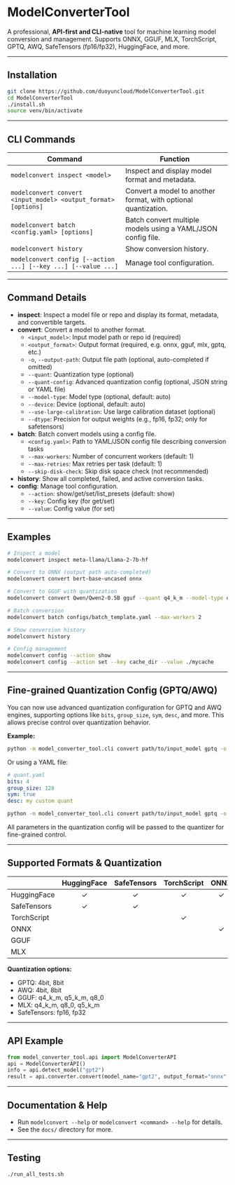 # ModelConverterTool

A professional, **API-first and CLI-native** tool for machine learning model conversion and management.
Supports ONNX, GGUF, MLX, TorchScript, GPTQ, AWQ, SafeTensors (fp16/fp32), HuggingFace, and more.

---

## Installation

```sh
git clone https://github.com/duoyuncloud/ModelConverterTool.git
cd ModelConverterTool
./install.sh
source venv/bin/activate
```

---

## CLI Commands

| Command | Function |
|---------|----------|
| `modelconvert inspect <model>` | Inspect and display model format and metadata. |
| `modelconvert convert <input_model> <output_format> [options]` | Convert a model to another format, with optional quantization. |
| `modelconvert batch <config.yaml> [options]` | Batch convert multiple models using a YAML/JSON config file. |
| `modelconvert history` | Show conversion history. |
| `modelconvert config [--action ...] [--key ...] [--value ...]` | Manage tool configuration. |

---

## Command Details

- **inspect**: Inspect a model file or repo and display its format, metadata, and convertible targets.
- **convert**: Convert a model to another format.
  - `<input_model>`: Input model path or repo id (required)
  - `<output_format>`: Output format (required, e.g. onnx, gguf, mlx, gptq, etc.)
  - `-o`, `--output-path`: Output file path (optional, auto-completed if omitted)
  - `--quant`: Quantization type (optional)
  - `--quant-config`: Advanced quantization config (optional, JSON string or YAML file)
  - `--model-type`: Model type (optional, default: auto)
  - `--device`: Device (optional, default: auto)
  - `--use-large-calibration`: Use large calibration dataset (optional)
  - `--dtype`: Precision for output weights (e.g., fp16, fp32; only for safetensors)
- **batch**: Batch convert models using a config file.
  - `<config.yaml>`: Path to YAML/JSON config file describing conversion tasks
  - `--max-workers`: Number of concurrent workers (default: 1)
  - `--max-retries`: Max retries per task (default: 1)
  - `--skip-disk-check`: Skip disk space check (not recommended)
- **history**: Show all completed, failed, and active conversion tasks.
- **config**: Manage tool configuration.
  - `--action`: show/get/set/list_presets (default: show)
  - `--key`: Config key (for get/set)
  - `--value`: Config value (for set)

---

## Examples

```sh
# Inspect a model
modelconvert inspect meta-llama/Llama-2-7b-hf

# Convert to ONNX (output path auto-completed)
modelconvert convert bert-base-uncased onnx

# Convert to GGUF with quantization
modelconvert convert Qwen/Qwen2-0.5B gguf --quant q4_k_m --model-type qwen

# Batch conversion
modelconvert batch configs/batch_template.yaml --max-workers 2

# Show conversion history
modelconvert history

# Config management
modelconvert config --action show
modelconvert config --action set --key cache_dir --value ./mycache
```

---

## Fine-grained Quantization Config (GPTQ/AWQ)

You can now use advanced quantization configuration for GPTQ and AWQ engines, supporting options like `bits`, `group_size`, `sym`, `desc`, and more. This allows precise control over quantization behavior.

**Example:**

```bash
python -m model_converter_tool.cli convert path/to/input_model gptq -o path/to/output_model-gptq --quant-config '{"bits":4, "group_size":128, "sym":true, "desc":"custom quant"}'
```

Or using a YAML file:

```yaml
# quant.yaml
bits: 4
group_size: 128
sym: true
desc: my custom quant
```

```bash
python -m model_converter_tool.cli convert path/to/input_model gptq -o path/to/output_model-gptq --quant-config quant.yaml
```

All parameters in the quantization config will be passed to the quantizer for fine-grained control.

---

## Supported Formats & Quantization

|               | HuggingFace | SafeTensors | TorchScript | ONNX | GGUF | MLX |
|---------------|:-----------:|:-----------:|:-----------:|:----:|:----:|:---:|
| HuggingFace   |      ✓      |      ✓      |      ✓      |  ✓   |  ✓   |  ✓  |
| SafeTensors   |      ✓      |      ✓      |             |      |      |     |
| TorchScript   |             |             |      ✓      |      |      |     |
| ONNX          |             |             |             |  ✓   |      |     |
| GGUF          |             |             |             |      |  ✓   |     |
| MLX           |             |             |             |      |      |  ✓  |

**Quantization options:**
- GPTQ: 4bit, 8bit
- AWQ: 4bit, 8bit
- GGUF: q4_k_m, q5_k_m, q8_0
- MLX: q4_k_m, q8_0, q5_k_m
- SafeTensors: fp16, fp32

---

## API Example

```python
from model_converter_tool.api import ModelConverterAPI
api = ModelConverterAPI()
info = api.detect_model("gpt2")
result = api.converter.convert(model_name="gpt2", output_format="onnx", output_path="./gpt2.onnx")
```

---

## Documentation & Help

- Run `modelconvert --help` or `modelconvert <command> --help` for details.
- See the `docs/` directory for more.

---

## Testing

```sh
./run_all_tests.sh
```